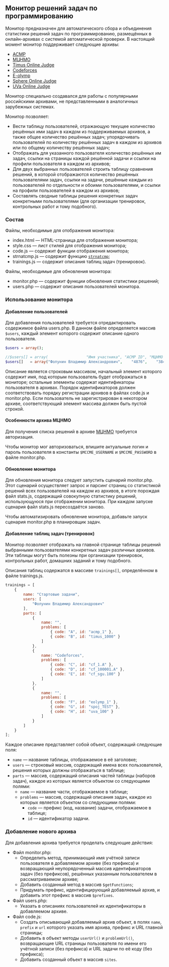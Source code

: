 ## Монитор решений задач по программированию ##

Монитор предназначен для автоматического сбора и объединения статистики решений задач по программированию, размещённых в онлайн-архивах с системой автоматической проверки. В настоящий момент монитор поддерживает следующие архивы:
* [ACMP][acmp]
* [МЦНМО][mccme]
* [Timus Online Judge][timus]
* [Codeforces][cf]
* [E-olymp][eolymp]
* [Sphere Online Judge][spoj]
* [UVa Online Judge][uva]

Монитор специально создавался для работы с популярными российскими архивами, не представленными в аналогичных зарубежных системах.

Монитор позволяет:
* Вести таблицу пользователей, отражающую текущее количество решённых ими задач в каждом из поддерживаемых архивов, а также общее количество решённых задач; упорядочивать пользователей по количеству решённых задач в каждом из архивов или по общему количеству решённых задач;
* Отображать для указанного пользователя количество решённых им задач, ссылки на страницы каждой решённой задачи и ссылки на профили пользователя в каждом из архивов;
* Для двух выбранных пользователей строить таблицу сравнения решений, в которой отображаются количество решённых пользователями задач, ссылки на задачи, решённые каждым из пользователей по отдельности и обоими пользователями, и ссылки на профили пользователей в каждом из архивов;
* Составлять сводные таблицы решения конкретных задач конкретными пользователями (для организации тренировок, контрольных работ и тому подобного).

### Состав ###

Файлы, необходимые для отображения монитора:

* index.html — HTML-страница для отображения монитора;
* style.css — лист стилей для отображения монитора;
* code.js — содержит функции отображения монитора;
* strnatcmp.js — содержит функцию [``strnatcmp``][strnatcmp];
* trainings.js — содержит описания таблиц задач (тренировок).

Файлы, необходимые для обновления монитора:

* monitor.php — содержит функции обновления статистики решений;
* users.php — содержит описания пользователей монитора.

### Использование монитора ###

#### Добавление пользователей ####

Для добавления пользователей требуется отредактировать содержимое файла users.php. В данном файле определяется массив ``$users``, каждый элемент которого содержит описание одного пользователя.

```php
$users = array();

//$users[] = array(                 "Имя участника", "ACMP ID", "МЦНМО ID", "Timus ID", "Codeforces ID", "E-olymp ID", "SPOJ ID", "UVa ID");
$users[]   = array("Фолунин Владимир Александрович",    "4876",    "38459",    "96779",       "ctrlalt",    "ctrlalt", "ctrlalt", "882414");
```

Описание является строковым массивом, начальный элемент которого содержит имя, под которым пользователь будет отображаться в мониторе; остальные элементы содержат идентификаторы пользователя в архивах. Порядок идентификаторов должен соответствовать порядку регистрации архивов в файлах code.js и monitor.php. Если пользователь не зарегистрирован в некотором архиве, соответствующий элемент массива должен быть пустой строкой.

#### Особенности архива МЦНМО ####

Для получения списка решений в архиве [МЦНМО][mccme] требуется авторизация.

Чтобы монитор мог авторизоваться, впишите актуальные логин и пароль пользователя в константы ``$MCCME_USERNAME`` и ``$MCCME_PASSWORD`` в файле monitor.php.

#### Обновление монитора ####

Для обновления монитора следует запустить сценарий monitor.php. Этот сценарий осуществляет запрос и парсинг страниц со статистикой решений всех пользователей на каждом из архивов, в итоге порождая файл stats.js, содержащий совокупную статистику решений, использующуюся при отображении монитора. При каждом запуске сценария файл stats.js пересоздаётся заново.

Чтобы автоматизировать обновление монитора, добавьте запуск сценария monitor.php в планировщик задач.

#### Добавление таблиц задач (тренировок) ####

Монитор позволяет отображать на главной странице таблицы решений выбранными пользователями конкретных задач различных архивов. Эти таблицы могут быть полезны при организации тренировок, контрольных работ, домашних заданий и тому подобного.

Описания таблиц содержатся в массиве ``trainings[]``, определённом в файле trainings.js.

```javascript
trainings = [
    {
        name: "Стартовые задачи",
        users: [
            "Фолунин Владимир Александрович"
        ],
        parts: [
            {
                name: "",
                problems: [
                    { code: "A", id: "acmp_1" },
                    { code: "B", id: "timus_1000" }
                ]
            },
            {
                name: "Codeforces",
                problems: [
                    { code: "C", id: "cf_1.A" },
                    { code: "D", id: "cf_100001.A" },
                    { code: "E", id: "cf_sgu.100" }
                ]
            },
            {
                name: "",
                problems: [
                    { code: "F", id: "eolymp_1" },
                    { code: "G", id: "spoj_TEST" },
                    { code: "H", id: "uva_100" }
                ]
            }
        ]
    }
];
```

Каждое описание представляет собой объект, содержащий следующие поля:
* ``name`` — название таблицы, отображаемое в её заголовке;
* ``users`` — строковый массив, содержащий имена всех пользователей, решения которых должны отображаться в таблице;
* ``parts`` — массив, содержащий описания частей таблицы (наборов задач), каждое из которых является объектом со следующими полями:
    * ``name`` — название части, отображаемое в таблице;
    * ``problems`` — массив, содержащий описания задач, каждое из которых является объектом со следующими полями:
        * ``code`` — префикс (код, название) задачи, отображаемое в таблице;
        * ``id`` — идентификатор задачи.

### Добавление нового архива ###

Для добавления архива требуется проделать следующие действия:

* Файл monitor.php:
    * Определить метод, принимающий имя учётной записи пользователя в добавляемом архиве (без префикса) и возвращающий неупорядоченный массив идентификаторов задач (без префиксов), решённых указанным пользователем в рассматриваемом архиве;
    * Добавить созданный метод в массив ``$getFunctions``;
    * Придумать префикс, идентифицирующий добавляемый архив, и добавить этот префикс в массив ``$prefixes``.
* Файл users.php:
    * Указать в описаниях пользователей их идентификаторы в добавляемом архиве.
* Файл code.js:
    * Создать описывающий добавляемый архив объект, в полях ``name``, ``prefix`` и ``url`` которого указать имя архива, префикс и URL главной страницы;
    * Добавить в объект методы ``userUrl()`` и ``problemUrl()``, возвращающие URL страницы пользователя по имени его учётной записи (без префикса) и URL задачи по её коду (без префикса);
    * Добавить созданный объект в массив ``sites``.


[acmp]:https://acmp.ru
[mccme]:https://informatics.msk.ru
[timus]:https://acm.timus.ru
[cf]:https://codeforces.com
[eolymp]:https://www.e-olymp.com
[spoj]:https://www.spoj.com
[uva]:https://onlinejudge.org
[strnatcmp]:https://github.com/kvz/phpjs/blob/master/functions/strings/strnatcmp.js